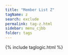 ```yaml
---
title: "Member List Z"
tagName: z
search: exclude
permalink: tag-z.html
sidebar: menu_cjbb
folder: tags
---
```

{% include taglogic.html %}